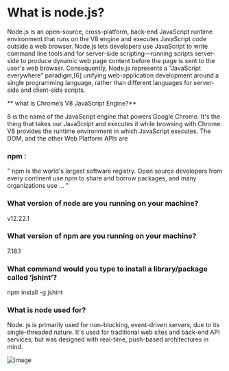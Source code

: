 # What is node.js?
Node.js is an open-source, cross-platform, back-end JavaScript runtime environment that runs on the V8 engine and executes JavaScript code outside a web browser. Node.js lets developers use JavaScript to write command line tools and for server-side scripting—running scripts server-side to produce dynamic web page content before the page is sent to the user's web browser. Consequently, Node.js represents a "JavaScript everywhere" paradigm,[6] unifying web-application development around a single programming language, rather than different languages for server-side and client-side scripts.


** what is Chrome’s V8 JavaScript Engine?**

8 is the name of the JavaScript engine that powers Google Chrome. It's the thing that takes our JavaScript and executes it while browsing with Chrome. V8 provides the runtime environment in which JavaScript executes. The DOM, and the other Web Platform APIs are 

### npm :

" npm is the world's largest software registry. Open source developers from every continent use npm to share and borrow packages, and many organizations use ...
"

### What version of node are you running on your machine?
v12.22.1

### What version of npm are you running on your machine?
7.18.1

### What command would you type to install a library/package called ‘jshint’?
npm install -g jshint

### What is node used for?
Node. js is primarily used for non-blocking, event-driven servers, due to its single-threaded nature. It's used for traditional web sites and back-end API services, but was designed with real-time, push-based architectures in mind.

![image](https://encrypted-tbn0.gstatic.com/images?q=tbn:ANd9GcQdcjfBvf67P5A_Cwp-YYzWF-Kth-odzatGlA&usqp=CAU)

